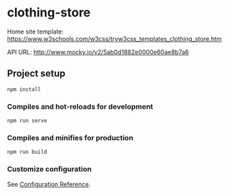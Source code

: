 # clothing-store

Home site template: https://www.w3schools.com/w3css/tryw3css_templates_clothing_store.htm

API URL: http://www.mocky.io/v2/5ab0d1882e0000e60ae8b7a6

## Project setup
```
npm install
```

### Compiles and hot-reloads for development
```
npm run serve
```

### Compiles and minifies for production
```
npm run build
```

### Customize configuration
See [Configuration Reference](https://cli.vuejs.org/config/).
